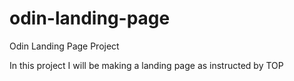 # odin-landing-page
Odin Landing Page Project

In this project I will be making a landing page as instructed by TOP
